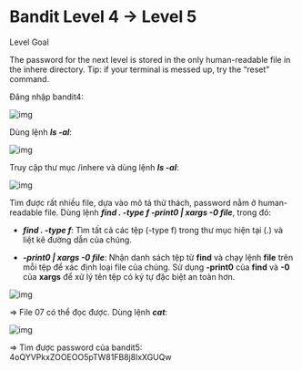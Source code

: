 # Bandit Level 4 → Level 5

Level Goal

The password for the next level is stored in the only human-readable file in the inhere directory. Tip: if your terminal is messed up, try the “reset” command.

Đăng nhập bandit4: 

![img](13)

Dùng lệnh ***ls -al***: 

![img](14)

Truy cập thư mục /inhere và dùng lệnh ***ls -al***: 

![img](15)

Tìm được rất nhiều file, dựa vào mô tả thử thách, password nằm ở human-readable file. Dùng lệnh ***find . -type f -print0 | xargs -0 file***, trong đó: 

- ***find . -type f***: Tìm tất cả các tệp (-type f) trong thư mục hiện tại (.) và liệt kê đường dẫn của chúng.

- ***-print0 | xargs -0 file***: Nhận danh sách tệp từ **find** và chạy lệnh **file** trên mỗi tệp để xác định loại file của chúng. Sử dụng **-print0** của **find** và **-0** của **xargs** để xử lý tên tệp có ký tự đặc biệt an toàn hơn.

![img](16)

=> File 07 có thể đọc được. Dùng lệnh ***cat***:

![img](17)

=> Tìm được password của bandit5: 4oQYVPkxZOOEOO5pTW81FB8j8lxXGUQw


